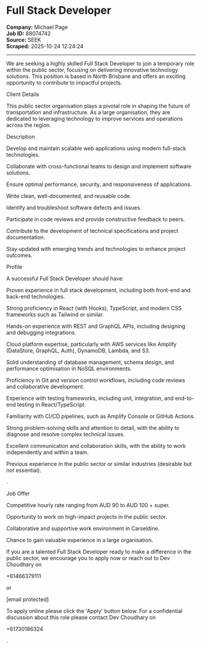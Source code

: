 # Full Stack Developer

**Company:** Michael Page  
**Job ID:** 88074742  
**Source:** SEEK  
**Scraped:** 2025-10-24 12:24:24

---

We are seeking a highly skilled Full Stack Developer to join a temporary role within the public sector, focusing on delivering innovative technology solutions. This position is based in North Brisbane and offers an exciting opportunity to contribute to impactful projects.

Client Details

This public sector organisation plays a pivotal role in shaping the future of transportation and infrastructure. As a large organisation, they are dedicated to leveraging technology to improve services and operations across the region.

Description

Develop and maintain scalable web applications using modern full-stack technologies.

Collaborate with cross-functional teams to design and implement software solutions.

Ensure optimal performance, security, and responsiveness of applications.

Write clean, well-documented, and reusable code.

Identify and troubleshoot software defects and issues.

Participate in code reviews and provide constructive feedback to peers.

Contribute to the development of technical specifications and project documentation.

Stay updated with emerging trends and technologies to enhance project outcomes.

Profile

A successful Full Stack Developer should have:

Proven experience in full stack development, including both front-end and back-end technologies.

Strong proficiency in React (with Hooks), TypeScript, and modern CSS frameworks such as Tailwind or similar.

Hands-on experience with REST and GraphQL APIs, including designing and debugging integrations.

Cloud platform expertise, particularly with AWS services like Amplify (DataStore, GraphQL, Auth), DynamoDB, Lambda, and S3.

Solid understanding of database management, schema design, and performance optimisation in NoSQL environments.

Proficiency in Git and version control workflows, including code reviews and collaborative development.

Experience with testing frameworks, including unit, integration, and end-to-end testing in React/TypeScript.

Familiarity with CI/CD pipelines, such as Amplify Console or GitHub Actions.

Strong problem-solving skills and attention to detail, with the ability to diagnose and resolve complex technical issues.

Excellent communication and collaboration skills, with the ability to work independently and within a team.

Previous experience in the public sector or similar industries (desirable but not essential).

.

Job Offer

Competitive hourly rate ranging from AUD 90 to AUD 100 + super.

Opportunity to work on high-impact projects in the public sector.

Collaborative and supportive work environment in Carseldine.

Chance to gain valuable experience in a large organisation.

If you are a talented Full Stack Developer ready to make a difference in the public sector, we encourage you to apply now or reach out to Dev Choudhary on

+61466379111

or

[email protected]

To apply online please click the 'Apply' button below. For a confidential discussion about this role please contact Dev Choudhary on

+61730186324

.
